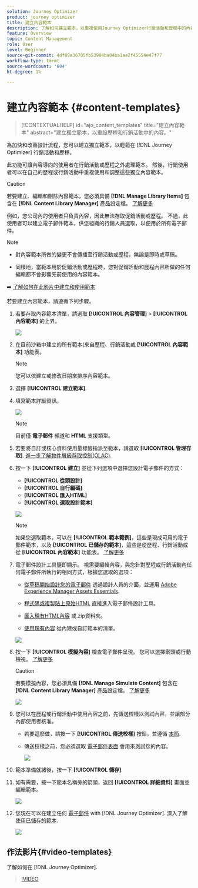 ```yaml
---
solution: Journey Optimizer
product: journey optimizer
title: 建立內容範本
description: 了解如何建立範本，以重複使用Journey Optimizer行銷活動和歷程中的內容
feature: Overview
topic: Content Management
role: User
level: Beginner
source-git-commit: 4df89a36705fb53984ba04ba1ae2f45554e47f77
workflow-type: tm+mt
source-wordcount: '604'
ht-degree: 1%

---
```


# 建立內容範本 {#content-templates}

>[!CONTEXTUALHELP]
>id="ajo_content_templates"
>title="建立內容範本"
>abstract="建立獨立範本，以重設歷程和行銷活動中的內容。"

為加快和改善設計流程，您可以建立獨立範本，以輕鬆在 [!DNL Journey Optimizer] 行銷活動和歷程。

此功能可讓內容導向的使用者在行銷活動或歷程之外處理範本。 然後，行銷使用者可以在自己的歷程或行銷活動中重複使用和調整這些獨立內容範本。

>[!CAUTION]
>
>若要建立、編輯和刪除內容範本，您必須具備 **[!DNL Manage Library Items]** 包含在 **[!DNL Content Library Manager]** 產品設定檔。 [了解更多](../administration/ootb-product-profiles.md#content-library-manager)

例如，您公司內的使用者只負責內容，因此無法存取促銷活動或歷程。 不過，此使用者可以建立電子郵件範本，供您組織的行銷人員選取，以便用於所有電子郵件。

>[!NOTE]
>
>* 對內容範本所做的變更不會傳播至行銷活動或歷程，無論是即時或草稿。
>
>* 同樣地，當範本用於促銷活動或歷程時，您對促銷活動和歷程內容所做的任何編輯都不會影響先前使用的內容範本。


➡️ [了解如何在此影片中建立和使用範本](#video-templates)

若要建立內容範本，請遵循下列步驟。

1. 若要存取內容範本清單，請選取 **[!UICONTROL 內容管理]** > **[!UICONTROL 內容範本]** 的上界。

   ![](assets/content-template-list.png)

1. 在目前沙箱中建立的所有範本(來自歷程、行銷活動或 **[!UICONTROL 內容範本]** 功能表。

   >[!NOTE]
   >
   >您可以依建立或修改日期來排序內容範本。

1. 選擇 **[!UICONTROL 建立範本]**.

1. 填寫範本詳細資訊。

   ![](assets/content-template-details.png)

   >[!NOTE]
   >
   >目前僅 **電子郵件** 頻道和 **HTML** 支援類型。

1. 若要將自訂或核心資料使用量標籤指派至範本，請選取 **[!UICONTROL 管理存取]**. [進一步了解物件層級存取控制(OLAC)](../administration/object-based-access.md).

1. 按一下 **[!UICONTROL 建立]** 並從下列選項中選擇您設計電子郵件的方式：

   * **[!UICONTROL 從頭設計]**
   * **[!UICONTROL 自行編碼]**
   * **[!UICONTROL 匯入HTML]**
   * **[!UICONTROL 選取設計範本]**

   ![](assets/content-template-design.png)

   >[!NOTE]
   >
   >如果您選取範本，可以在 **[!UICONTROL 範本範例]**，這些是現成可用的電子郵件範本，以及 **[!UICONTROL 已儲存的範本]**，這些是從歷程、行銷活動或從 **[!UICONTROL 內容範本]** 功能表。 [了解更多](email-templates.md#save-as-template)

1. 電子郵件設計工具隨即顯示。 視需要編輯內容，與您針對歷程或行銷活動內任何電子郵件所執行的相同方式，根據您選取的選項：

   * [從草稿開始設計您的電子郵件](content-from-scratch.md) 透過設計人員的介面，並運用 [Adobe Experience Manager Assets Essentials](assets-essentials.md).

   * [程式碼或複製貼上原始HTML](code-content.md) 直接進入電子郵件設計工具。

   * [匯入現有HTML內容](existing-content.md) 或.zip資料夾。

   * [使用現有內容](email-templates.md) 從內建或自訂範本的清單。

   ![](assets/content-template-designer.png)

1. 按一下 **[!UICONTROL 模擬內容]** 檢查電子郵件呈現。 您可以選擇案頭或行動檢視。 [了解更多](preview.md)

   >[!CAUTION]
   >
   >若要模擬內容，您必須具備 **[!DNL Manage Simulate Content]** 包含在 **[!DNL Content Library Manager]** 產品設定檔。 [了解更多](../administration/ootb-product-profiles.md#content-library-manager)

   ![](assets/content-template-stimulate.png)

1. 您可以在歷程或行銷活動中使用內容之前，先傳送校樣以測試內容，並讓部分內部使用者核准。

   * 若要這麼做，請按一下 **[!UICONTROL 傳送校樣]** 按鈕，並遵循 [本節](preview.md#send-proofs).

   * 傳送校樣之前，您必須選取 [電子郵件表面](../configuration/channel-surfaces.md) 會用來測試您的內容。

      ![](assets/content-template-stimulate-proof-surface.png)

1. 範本準備就緒後，按一下 **[!UICONTROL 儲存]**.

1. 如有需要，按一下範本名稱旁的箭頭，返回 **[!UICONTROL 詳細資料]** 畫面並編輯範本。

   ![](assets/content-template-designer-back.png)

1. 您現在可以在建立任何 [電子郵件](get-started-email-design.md) with [!DNL Journey Optimizer]. 深入了解 [使用已儲存的範本](email-templates.md#use-saved-template).

   ![](assets/email_designer-saved-templates.png)

## 作法影片{#video-templates}

了解如何在 [!DNL Journey Optimizer].

>[!VIDEO](https://video.tv.adobe.com/v/3413743/?quality=12)